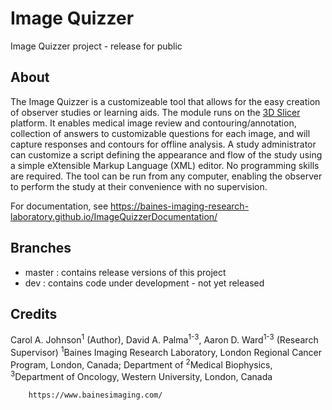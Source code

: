 # Image Quizzer
Image Quizzer project - release for public

## About

The Image Quizzer is a customizeable tool that allows for the easy creation of observer studies or learning aids. The module runs on the [3D Slicer](www.slicer.org) platform. It enables medical image review and contouring/annotation, collection of answers to customizable questions for each image, and will capture responses and contours for offline analysis. A study administrator can customize a script defining the appearance and flow of the study using a simple eXtensible Markup Language (XML) editor. No programming skills are required. The tool can be run from any computer, enabling the observer to perform the study at their convenience with no supervision.


For documentation, see https://baines-imaging-research-laboratory.github.io/ImageQuizzerDocumentation/ 

## Branches

- master : contains release versions of this project
- dev : contains code under development - not yet released

## Credits

Carol A. Johnson<sup>1</sup> (Author), David A. Palma<sup>1-3</sup>, Aaron D. Ward<sup>1-3</sup> (Research Supervisor)
<sup>1</sup>Baines Imaging Research Laboratory, London Regional Cancer Program, London, Canada; Department of <sup>2</sup>Medical Biophysics, <sup>3</sup>Department of Oncology, Western University, London, Canada

        https://www.bainesimaging.com/
